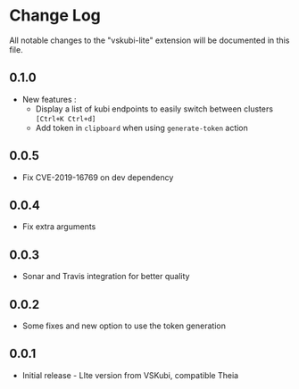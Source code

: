 # Change Log

All notable changes to the "vskubi-lite" extension will be documented in this file.

## 0.1.0
- New features :
    - Display a list of kubi endpoints to easily switch between clusters `[Ctrl+K Ctrl+d]`
    - Add token in `clipboard` when using `generate-token` action

## 0.0.5
- Fix CVE-2019-16769 on dev dependency

## 0.0.4
- Fix extra arguments

## 0.0.3
- Sonar and Travis integration for better quality

## 0.0.2
- Some fixes and new option to use the token generation

## 0.0.1
- Initial release - LIte version from VSKubi, compatible Theia